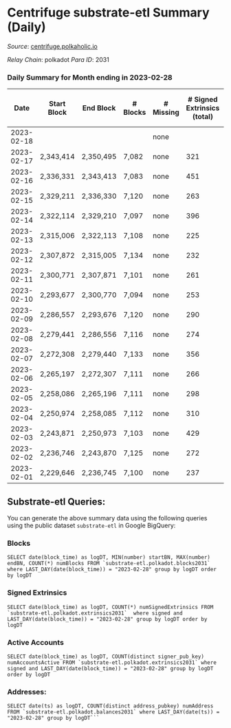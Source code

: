 # Centrifuge substrate-etl Summary (Daily)

_Source_: [centrifuge.polkaholic.io](https://centrifuge.polkaholic.io)

*Relay Chain*: polkadot
*Para ID*: 2031



### Daily Summary for Month ending in 2023-02-28


| Date | Start Block | End Block | # Blocks | # Missing | # Signed Extrinsics (total) | # Active Accounts | # Addresses with Balances | # Events | # Transfers | # XCM Transfers In | # XCM Transfers Out |
| ---- | ----------- | --------- | -------- | --------- | --------------------------- | ----------------- | ------------------------- | -------- | ----------- | ------------------ | ------------------- |
| 2023-02-18 |  |  |  | none  |  |  |  |  |   |   |   |
| 2023-02-17 | 2,343,414 | 2,350,495 | 7,082 | none  | 321 | 135 | 44,481 | 16,509 | 226  |   |   |
| 2023-02-16 | 2,336,331 | 2,343,413 | 7,083 | none  | 451 | 139 | 44,463 | 17,412 | 347  |   |   |
| 2023-02-15 | 2,329,211 | 2,336,330 | 7,120 | none  | 263 | 111 | 44,439 | 16,180 | 184  |   |   |
| 2023-02-14 | 2,322,114 | 2,329,210 | 7,097 | none  | 396 | 119 | 44,429 | 17,079 | 277  |   |   |
| 2023-02-13 | 2,315,006 | 2,322,113 | 7,108 | none  | 225 | 92 | 44,415 | 15,867 | 169 ($55.60) |   |   |
| 2023-02-12 | 2,307,872 | 2,315,005 | 7,134 | none  | 232 | 90 | 44,401 | 15,940 | 147  |   |   |
| 2023-02-11 | 2,300,771 | 2,307,871 | 7,101 | none  | 261 | 109 | 44,391 | 16,096 | 170  |   |   |
| 2023-02-10 | 2,293,677 | 2,300,770 | 7,094 | none  | 253 | 101 | 44,379 | 16,048 | 185  |   |   |
| 2023-02-09 | 2,286,557 | 2,293,676 | 7,120 | none  | 290 | 126 | 44,371 | 16,354 | 196 ($38.06) |   |   |
| 2023-02-08 | 2,279,441 | 2,286,556 | 7,116 | none  | 274 | 109 | 44,351 | 16,209 | 184  |   |   |
| 2023-02-07 | 2,272,308 | 2,279,440 | 7,133 | none  | 356 | 157 | 44,342 | 16,918 | 221  |   |   |
| 2023-02-06 | 2,265,197 | 2,272,307 | 7,111 | none  | 266 | 107 | 44,320 | 16,158 | 188 ($809.13) |   |   |
| 2023-02-05 | 2,258,086 | 2,265,196 | 7,111 | none  | 298 | 128 | 44,309 | 16,361 | 175  |   |   |
| 2023-02-04 | 2,250,974 | 2,258,085 | 7,112 | none  | 310 | 138 | 44,297 | 16,495 | 203 ($4.62) |   |   |
| 2023-02-03 | 2,243,871 | 2,250,973 | 7,103 | none  | 429 | 201 | 44,278 | 17,375 | 278 ($1,590.76) |   |   |
| 2023-02-02 | 2,236,746 | 2,243,870 | 7,125 | none  | 272 | 120 | 44,270 | 16,229 | 188  |   |   |
| 2023-02-01 | 2,229,646 | 2,236,745 | 7,100 | none  | 237 | 104 | 44,260 | 15,938 | 178 ($5,272.38) |   |   |

## Substrate-etl Queries:
You can generate the above summary data using the following queries using the public dataset `substrate-etl` in Google BigQuery:


### Blocks
```
SELECT date(block_time) as logDT, MIN(number) startBN, MAX(number) endBN, COUNT(*) numBlocks FROM `substrate-etl.polkadot.blocks2031`  where LAST_DAY(date(block_time)) = "2023-02-28" group by logDT order by logDT
```


### Signed Extrinsics
```
SELECT date(block_time) as logDT, COUNT(*) numSignedExtrinsics FROM `substrate-etl.polkadot.extrinsics2031`  where signed and LAST_DAY(date(block_time)) = "2023-02-28" group by logDT order by logDT
```


### Active Accounts
```
SELECT date(block_time) as logDT, COUNT(distinct signer_pub_key) numAccountsActive FROM `substrate-etl.polkadot.extrinsics2031` where signed and LAST_DAY(date(block_time)) = "2023-02-28" group by logDT order by logDT
```


### Addresses:
```
SELECT date(ts) as logDT, COUNT(distinct address_pubkey) numAddress FROM `substrate-etl.polkadot.balances2031` where LAST_DAY(date(ts)) = "2023-02-28" group by logDT```

